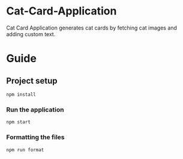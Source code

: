 # Cat-Card-Application
Cat Card Application generates cat cards by fetching cat images and adding custom text.

# Guide

## Project setup
```
npm install
```

### Run the application
```
npm start
```

### Formatting the files
```
npm run format
```


